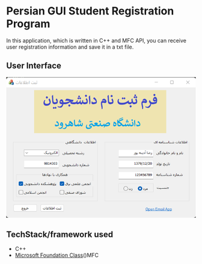 # Persian GUI Student Registration Program
In this application, which is written in C++ and MFC API, you can receive user registration information and save it in a txt file.

## User Interface
![image](Images/1.png)

## TechStack/framework used
- C++
- [Microsoft Foundation Class](https://learn.microsoft.com/en-us/cpp/mfc/mfc-desktop-applications?view=msvc-170)()MFC
